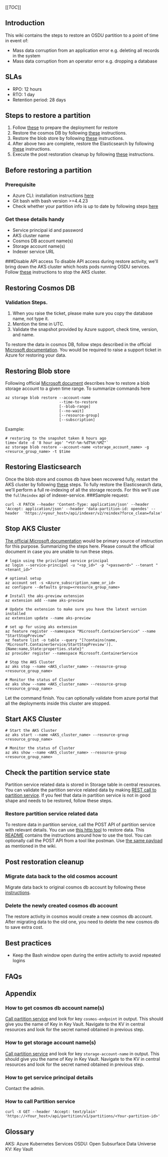 [[_TOC_]]

## Introduction

This wiki contains the steps to restore an OSDU partition to a point of time in event of:
- Mass data corruption from an application error e.g. deleting all records in the system
- Mass data corruption from an operator error e.g. dropping a database 

## SLAs
- RPO: 12 hours
- RTO: 1 day
- Retention period: 28 days

## Steps to restore a partition
1. Follow [these](#Before-restoring-a-partition) to prepare the deployment for restore
2. Restore the cosmos DB by following [these](#Restoring-Cosmos-DB) instructions.
3. Restore the blob store by following [these](#Restoring-Blob-store) instructions.
4. After above two are complete, restore the Elasticsearch by following [these](#Restoring-Elasticsearch) instructions.
5. Execute the post restoration cleanup by following [these](#Post-restoration-cleanup) instructions.


## Before restoring a partition

### Prerequisite
- Azure CLI: installation instructions [here](https://docs.microsoft.com/en-us/cli/azure/install-azure-cli)
- Git bash with bash version >=4.4.23
- Check whether your partition info is up to date by following steps [here](#Check-the-partition-service-state)
### Get these details handy
- Service principal id and password
- AKS cluster name
- Cosmos DB account name(s)
- Storage account name(s)
- Indexer service URL

###Disable API access
To disable API access during restore activity, we'll bring down the AKS cluster which hosts pods running OSDU services. Follow [these](#Stop-AKS-Cluster) instructions to stop the AKS cluster.

## Restoring Cosmos DB

### Validation Steps. 
1. When you raise the ticket, please make sure you copy the database name, not type it. 
2. Mention the time in UTC. 
3. Validate the snapshot provided by Azure support, check time, version, and name. 

To restore the data in cosmos DB, follow steps described in the official [Microsoft documentation](https://docs.microsoft.com/en-us/azure/cosmos-db/configure-periodic-backup-restore#request-restore). You would be required to raise a support ticket in Azure for restoring your data.

## Restoring Blob store
Following official [Microsoft document](https://docs.microsoft.com/en-us/azure/storage/blobs/point-in-time-restore-manage?tabs=azure-cli) describes how to restore a blob storage account to a given time range. To summarize commands here
```
az storage blob restore --account-name
                        --time-to-restore
                        [--blob-range]
                        [--no-wait]
                        [--resource-group]
                        [--subscription]
```
Example:
```
# restoring to the snapshot taken 8 hours ago
time=`date -d '8 hour ago' "+%Y-%m-%dT%H:%MZ"`
az storage blob restore --account-name <storage_account_name> -g <resurce_group_name> -t $time
```
 
## Restoring Elasticsearch
Once the blob store and cosmos db have been recovered fully, restart the AKS cluster by following [these](#Start-AKS-Cluster) steps.
To fully restore the Elasticsearch data, we'll perform a full re-indexing of all the storage records. For this we'll use the `fullReindex` api of indexer-service.
###Sample request:
```
curl -X PATCH --header 'Content-Type: application/json' --header 'Accept: application/json' --header 'data-partition-id: opendes' --header  'https://<your_host>/api/indexer/v2/reindex?force_clean=false'
```

## Stop AKS Cluster
[The official Microsoft documentation](https://docs.microsoft.com/en-us/azure/aks/start-stop-cluster#:~:text=You%20can%20use%20the%20az%20aks%20start%20command%20to%20start%2cand%20number%20of%20agent%20nodes.) would be primary source of instruction for this purpose. Summarizing the steps here. Please consult the official document in case you are unable to run these steps.


```
# login using the privileged service principal
az login --service-principal -u "<sp_id>" -p "<password>" --tenant "<tenant_id>"

# optional setup
az account set -s <Azure_subscription_name_or_id>
az configure --defaults group=<resource_group_name>

# Install the aks-preview extension
az extension add --name aks-preview

# Update the extension to make sure you have the latest version installed
az extension update --name aks-preview

# set up for using aks extension
az feature register --namespace "Microsoft.ContainerService" --name "StartStopPreview"
az feature list -o table --query "[?contains(name, 'Microsoft.ContainerService/StartStopPreview')].{Name:name,State:properties.state}"
az provider register --namespace Microsoft.ContainerService

# Stop the AKS Cluster
az aks stop --name <AKS_cluster_name> --resource-group <resource_group_name>

# Monitor the status of Cluster
az aks show --name <AKS_cluster_name> --resource-group <resource_group_name>
```
Let the command finish. You can optionally validate from azure portal that all the deployments inside this cluster are stopped.


## Start AKS Cluster

```
# Start the AKS Cluster
az aks start --name <AKS_cluster_name> --resource-group <resource_group_name>

# Monitor the status of Cluster
az aks show --name <AKS_cluster_name> --resource-group <resource_group_name>
```

## Check the partition service state
Partition service related data is stored in Storage table in central resources. You can validate the partition service related data by making [REST call to partition service](#How-to-call-partition-service).
If you feel that data in partition service is not in good shape and needs to be restored, follow these steps.

### Restore partition service related data
To restore data in partition service, call the POST API of partition service with relevant details. You can use [this http tool](https://community.opengroup.org/osdu/platform/deployment-and-operations/infra-azure-provisioning/-/blob/master/tools/rest/partition.http) to restore data. This [README](https://community.opengroup.org/osdu/platform/deployment-and-operations/infra-azure-provisioning/-/blob/master/tools/rest/README.md) contains the instructions around how to use the tool. You can optionally call the POST API from a tool like postman. Use [the same payload](https://community.opengroup.org/osdu/platform/deployment-and-operations/infra-azure-provisioning/-/blob/master/tools/rest/partition.http#L54) as mentioned in the wiki. 

## Post restoration cleanup

### Migrate data back to the old cosmos account
Migrate data back to original cosmos db account by following these [instructions](/SOPs-for-restoring-partitions/Migrate-data-from-one-cosmos-db-to-another).

### Delete the newly created cosmos db account

The restore activity in cosmos would create a new cosmos db account. After migrating data to the old one, you need to delete the new cosmos db to save extra cost.

## Best practices 
- Keep the Bash window open during the entire activity to avoid repeated logins
## FAQs

## Appendix
### How to get cosmos db account name(s)
[Call partition service](#How-to-call-partition-service) and look for key `cosmos-endpoint` in output. This should give you the name of Key in Key Vault. Navigate to the KV in central resources and look for the secret named obtained in previous step.

### How to get storage account name(s)
[Call partition service](#How-to-call-partition-service) and look for key `storage-account-name` in output. This should give you the name of Key in Key Vault. Navigate to the KV in central resources and look for the secret named obtained in previous step.


### How to get service principal details
Contact the admin.

### How to call Partition service
```
curl -X GET --header 'Accept: text/plain' 'https://<Your_host>/api/partition/v1/partitions/<Your-partition-id>'

```

## Glossary 
AKS: Azure Kubernetes Services 
OSDU: Open Subsurface Data Universe
KV: Key Vault
